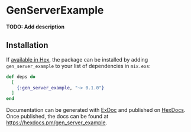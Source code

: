# GenServerExample

**TODO: Add description**

## Installation

If [available in Hex](https://hex.pm/docs/publish), the package can be installed
by adding `gen_server_example` to your list of dependencies in `mix.exs`:

```elixir
def deps do
  [
    {:gen_server_example, "~> 0.1.0"}
  ]
end
```

Documentation can be generated with [ExDoc](https://github.com/elixir-lang/ex_doc)
and published on [HexDocs](https://hexdocs.pm). Once published, the docs can
be found at <https://hexdocs.pm/gen_server_example>.


